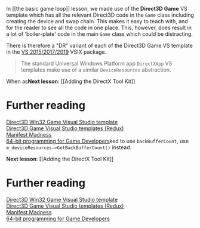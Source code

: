 In [[the basic game loop]] lesson, we made use of the **Direct3D Game** VS template which has all the relevant Direct3D code in the ``Game`` class including creating the device and swap chain. This makes it easy to teach with, and for the reader to see all the code in one place. This, however, does result in a lot of 'boiler-plate' code in the main ``Game`` class which could be distracting.

There is therefore a "DR" variant of each of the Direct3D Game VS template in the [VS 2015/2017/2019](https://github.com/walbourn/directx-vs-templates/raw/master/VSIX/Direct3DUWPGame.vsix) VSIX package.

> The standard Universal Windows Platform app ``DirectXApp`` VS templates make use of a similar ``DeviceResources`` abstraction.

When as**Next lesson**: [[Adding the DirectX Tool Kit]]

# Further reading
[Direct3D Win32 Game Visual Studio template](https://walbourn.github.io/direct3d-win32-game-visual-studio-template/)  
[Direct3D Game Visual Studio templates (Redux)](https://walbourn.github.io/direct3d-game-visual-studio-templates-redux/)  
[Manifest Madness](https://aka.ms/I6kdnw)  
[64-bit programming for Game Developers](https://docs.microsoft.com/en-us/windows/desktop/DxTechArts/sixty-four-bit-programming-for-game-developers)ked to use ``backBufferCount``, use ``m_deviceResources->GetBackBufferCount()`` instead.

**Next lesson**: [[Adding the DirectX Tool Kit]]

# Further reading
[Direct3D Win32 Game Visual Studio template](https://walbourn.github.io/direct3d-win32-game-visual-studio-template/)  
[Direct3D Game Visual Studio templates (Redux)](https://walbourn.github.io/direct3d-game-visual-studio-templates-redux/)  
[Manifest Madness](https://aka.ms/I6kdnw)  
[64-bit programming for Game Developers](https://docs.microsoft.com/en-us/windows/desktop/DxTechArts/sixty-four-bit-programming-for-game-developers)
